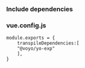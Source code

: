 ### Include dependencies


### vue.config.js

```
module.exports = {
    transpileDependencies:[
    "@voyo/yo-exp"
    ],
}
```
